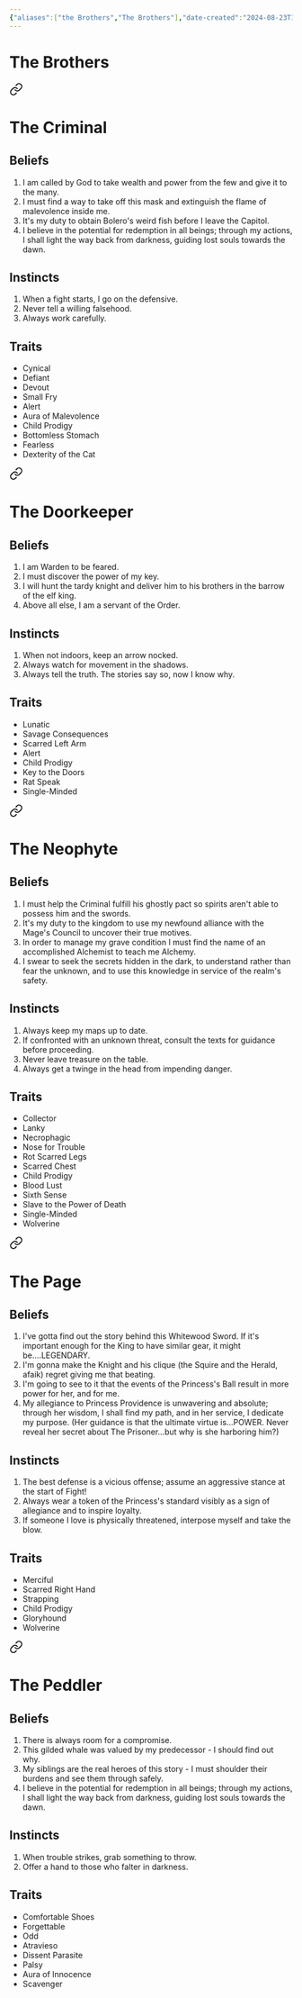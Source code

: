 ```yaml
---
{"aliases":["the Brothers","The Brothers"],"date-created":"2024-08-23T15:14","date-modified":"2024-09-24T11:27","dg-publish":true,"tags":["moonrise"],"title":"The Brothers","dg-path":"moonrise/The Brothers.md","permalink":"/moonrise/the-brothers/","dgPassFrontmatter":true}
---
```



# The Brothers


<div class="transclusion internal-embed is-loaded"><a class="markdown-embed-link" href="/moonrise/the-criminal/" aria-label="Open link"><svg xmlns="http://www.w3.org/2000/svg" width="24" height="24" viewBox="0 0 24 24" fill="none" stroke="currentColor" stroke-width="2" stroke-linecap="round" stroke-linejoin="round" class="svg-icon lucide-link"><path d="M10 13a5 5 0 0 0 7.54.54l3-3a5 5 0 0 0-7.07-7.07l-1.72 1.71"></path><path d="M14 11a5 5 0 0 0-7.54-.54l-3 3a5 5 0 0 0 7.07 7.07l1.71-1.71"></path></svg></a><div class="markdown-embed">





# The Criminal

## Beliefs

1. I am called by God to take wealth and power from the few and give it to the many.
2. I must find a way to take off this mask and extinguish the flame of malevolence inside me.
3. It's my duty to obtain Bolero's weird fish before I leave the Capitol.
4. I believe in the potential for redemption in all beings; through my actions, I shall light the way back from darkness, guiding lost souls towards the dawn.

## Instincts

1. When a fight starts, I go on the defensive.
2. Never tell a willing falsehood.
3. Always work carefully.

## Traits

- Cynical
- Defiant
- Devout
- Small Fry
- Alert
- Aura of Malevolence
- Child Prodigy
- Bottomless Stomach
- Fearless
- Dexterity of the Cat


</div></div>



<div class="transclusion internal-embed is-loaded"><a class="markdown-embed-link" href="/moonrise/the-doorkeeper/" aria-label="Open link"><svg xmlns="http://www.w3.org/2000/svg" width="24" height="24" viewBox="0 0 24 24" fill="none" stroke="currentColor" stroke-width="2" stroke-linecap="round" stroke-linejoin="round" class="svg-icon lucide-link"><path d="M10 13a5 5 0 0 0 7.54.54l3-3a5 5 0 0 0-7.07-7.07l-1.72 1.71"></path><path d="M14 11a5 5 0 0 0-7.54-.54l-3 3a5 5 0 0 0 7.07 7.07l1.71-1.71"></path></svg></a><div class="markdown-embed">





# The Doorkeeper

## Beliefs

1. I am Warden to be feared.
2. I must discover the power of my key.
3. I will hunt the tardy knight and deliver him to his brothers in the barrow of the elf king.
4. Above all else, I am a servant of the Order.

## Instincts

1. When not indoors, keep an arrow nocked.
2. Always watch for movement in the shadows.
3. Always tell the truth. The stories say so, now I know why.

## Traits

- Lunatic
- Savage Consequences
- Scarred Left Arm
- Alert
- Child Prodigy
- Key to the Doors
- Rat Speak
- Single-Minded


</div></div>



<div class="transclusion internal-embed is-loaded"><a class="markdown-embed-link" href="/moonrise/the-neophyte/" aria-label="Open link"><svg xmlns="http://www.w3.org/2000/svg" width="24" height="24" viewBox="0 0 24 24" fill="none" stroke="currentColor" stroke-width="2" stroke-linecap="round" stroke-linejoin="round" class="svg-icon lucide-link"><path d="M10 13a5 5 0 0 0 7.54.54l3-3a5 5 0 0 0-7.07-7.07l-1.72 1.71"></path><path d="M14 11a5 5 0 0 0-7.54-.54l-3 3a5 5 0 0 0 7.07 7.07l1.71-1.71"></path></svg></a><div class="markdown-embed">





# The Neophyte

## Beliefs

1. I must help the Criminal fulfill his ghostly pact so spirits aren't able to possess him and the swords.
2. It's my duty to the kingdom to use my newfound alliance with the Mage's Council to uncover their true motives.
3. In order to manage my grave condition I must find the name of an accomplished Alchemist to teach me Alchemy.
4. I swear to seek the secrets hidden in the dark, to understand rather than fear the unknown, and to use this knowledge in service of the realm's safety.

## Instincts

1. Always keep my maps up to date.
2. If confronted with an unknown threat, consult the texts for guidance before proceeding.
3. Never leave treasure on the table.
4. Always get a twinge in the head from impending danger.

## Traits

- Collector
- Lanky
- Necrophagic
- Nose for Trouble
- Rot Scarred Legs
- Scarred Chest
- Child Prodigy
- Blood Lust
- Sixth Sense
- Slave to the Power of Death
- Single-Minded
- Wolverine


</div></div>



<div class="transclusion internal-embed is-loaded"><a class="markdown-embed-link" href="/moonrise/the-page/" aria-label="Open link"><svg xmlns="http://www.w3.org/2000/svg" width="24" height="24" viewBox="0 0 24 24" fill="none" stroke="currentColor" stroke-width="2" stroke-linecap="round" stroke-linejoin="round" class="svg-icon lucide-link"><path d="M10 13a5 5 0 0 0 7.54.54l3-3a5 5 0 0 0-7.07-7.07l-1.72 1.71"></path><path d="M14 11a5 5 0 0 0-7.54-.54l-3 3a5 5 0 0 0 7.07 7.07l1.71-1.71"></path></svg></a><div class="markdown-embed">





# The Page

## Beliefs

1. I've gotta find out the story behind this Whitewood Sword. If it's important enough for the King to have similar gear, it might be….LEGENDARY.
2. I'm gonna make the Knight and his clique (the Squire and the Herald, afaik) regret giving me that beating.
3. I'm going to see to it that the events of the Princess's Ball result in more power for her, and for me.
4. My allegiance to Princess Providence is unwavering and absolute; through her wisdom, I shall find my path, and in her service, I dedicate my purpose. (Her guidance is that the ultimate virtue is…POWER. Never reveal her secret about The Prisoner…but why is she harboring him?)

## Instincts

1. The best defense is a vicious offense; assume an aggressive stance at the start of Fight!
2. Always wear a token of the Princess's standard visibly as a sign of allegiance and to inspire loyalty.
3. If someone I love is physically threatened, interpose myself and take the blow.

## Traits

- Merciful
- Scarred Right Hand
- Strapping
- Child Prodigy
- Gloryhound
- Wolverine


</div></div>



<div class="transclusion internal-embed is-loaded"><a class="markdown-embed-link" href="/moonrise/the-peddler/" aria-label="Open link"><svg xmlns="http://www.w3.org/2000/svg" width="24" height="24" viewBox="0 0 24 24" fill="none" stroke="currentColor" stroke-width="2" stroke-linecap="round" stroke-linejoin="round" class="svg-icon lucide-link"><path d="M10 13a5 5 0 0 0 7.54.54l3-3a5 5 0 0 0-7.07-7.07l-1.72 1.71"></path><path d="M14 11a5 5 0 0 0-7.54-.54l-3 3a5 5 0 0 0 7.07 7.07l1.71-1.71"></path></svg></a><div class="markdown-embed">





# The Peddler

## Beliefs

1. There is always room for a compromise.
2. This gilded whale was valued by my predecessor - I should find out why.
3. My siblings are the real heroes of this story - I must shoulder their burdens and see them through safely.
4. I believe in the potential for redemption in all beings; through my actions, I shall light the way back from darkness, guiding lost souls towards the dawn.

## Instincts

1. When trouble strikes, grab something to throw.
2. Offer a hand to those who falter in darkness.

## Traits

- Comfortable Shoes
- Forgettable
- Odd
- Atravieso
- Dissent Parasite
- Palsy
- Aura of Innocence
- Scavenger


</div></div>

